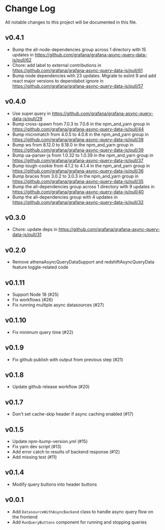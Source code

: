 # Change Log

All notable changes to this project will be documented in this file.

## v0.4.1

- Bump the all-node-dependencies group across 1 directory with 15 updates in https://github.com/grafana/grafana-async-query-data-js/pull/62
- Chore: add label to external contributions in https://github.com/grafana/grafana-async-query-data-js/pull/61
- Bump node dependencies with 23 updates. Migrate to eslint 9 and add react major versions to dependabot ignore in https://github.com/grafana/grafana-async-query-data-js/pull/57

## v0.4.0

- Use super.query in https://github.com/grafana/grafana-async-query-data-js/pull/29
- Bump cross-spawn from 7.0.3 to 7.0.6 in the npm_and_yarn group in https://github.com/grafana/grafana-async-query-data-js/pull/44
- Bump micromatch from 4.0.5 to 4.0.8 in the npm_and_yarn group in https://github.com/grafana/grafana-async-query-data-js/pull/38
- Bump ws from 8.12.0 to 8.18.0 in the npm_and_yarn group in https://github.com/grafana/grafana-async-query-data-js/pull/39
- Bump ua-parser-js from 1.0.32 to 1.0.39 in the npm_and_yarn group in https://github.com/grafana/grafana-async-query-data-js/pull/37
- Bump tough-cookie from 4.1.2 to 4.1.4 in the npm_and_yarn group in https://github.com/grafana/grafana-async-query-data-js/pull/36
- Bump braces from 3.0.2 to 3.0.3 in the npm_and_yarn group in https://github.com/grafana/grafana-async-query-data-js/pull/35
- Bump the all-dependencies group across 1 directory with 9 updates in https://github.com/grafana/grafana-async-query-data-js/pull/40
- Bump the all-dependencies group with 4 updates in https://github.com/grafana/grafana-async-query-data-js/pull/32

## v0.3.0

- Chore: update deps in https://github.com/grafana/grafana-async-query-data-js/pull/31

## v0.2.0

- Remove athenaAsyncQueryDataSupport and redshiftAsyncQueryData feature toggle-related code

## v0.1.11

- Support Node 18 (#25)
- Fix workflows (#26)
- Fix running multiple async datasources (#27)

## v0.1.10

- Fix minimum query time (#22)

## v0.1.9

- Fix github publish with output from previous step (#21)

## v0.1.8

- Update github release workflow (#20)

## v0.1.7

- Don't set cache-skip header if async caching enabled (#17)

## v0.1.5

- Update npm-bump-version.yml (#15)
- Fix yarn dev script (#13)
- Add error catch to results of backend response (#12)
- Add missing test (#11)

## v0.1.4

- Modify query buttons into header buttons

## v0.0.1

- Add `DatasourceWithAsyncBackend` class to handle async query flow on the frontend
- Add `RunQueryButtons` component for running and stopping queries
